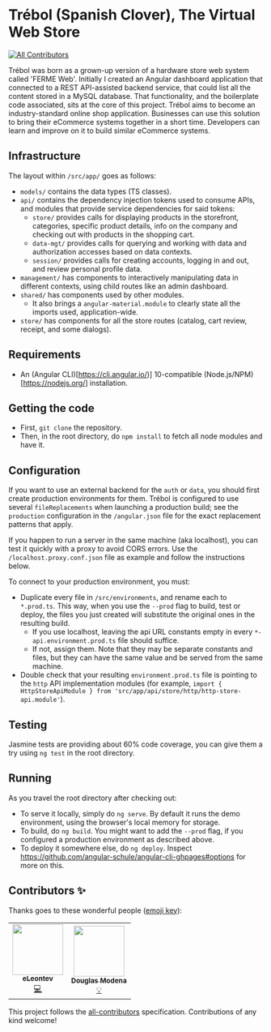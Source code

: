 # Trébol (Spanish Clover), The Virtual Web Store
<!-- ALL-CONTRIBUTORS-BADGE:START - Do not remove or modify this section -->
[![All Contributors](https://img.shields.io/badge/all_contributors-2-orange.svg?style=flat-square)](#contributors-)
<!-- ALL-CONTRIBUTORS-BADGE:END -->

Trébol was born as a grown-up version of a hardware store web system called 'FERME Web'. Initially I created an Angular dashboard application that connected to a REST API-assisted backend service, that could list all the content stored in a MySQL database.
That functionality, and the boilerplate code associated, sits at the core of this project.
Trébol aims to become an industry-standard online shop application. Businesses can use this solution to bring their eCommerce systems together in a short time. Developers can learn and improve on it to build similar eCommerce systems.

## Infrastructure

The layout within `/src/app/` goes as follows:
* `models/` contains the data types (TS classes).
* `api/` contains the dependency injection tokens used to consume APIs, and modules that provide service dependencies for said tokens:
  * `store/` provides calls for displaying products in the storefront, categories, specific product details, info on the company and checking out with products in the shopping cart.
  * `data-mgt/` provides calls for querying and working with data and authorization accesses based on data contexts.
  * `session/` provides calls for creating accounts, logging in and out, and review personal profile data.
* `management/` has components to interactively manipulating data in different contexts, using child routes like an admin dashboard.
* `shared/` has components used by other modules.
  * It also brings a `angular-material.module` to clearly state all the imports used, application-wide.
* `store/` has components for all the store routes (catalog, cart review, receipt, and some dialogs).

## Requirements

* An (Angular CLI)[https://cli.angular.io/)] 10-compatible (Node.js/NPM)[https://nodejs.org/] installation.

## Getting the code

* First, `git clone` the repository.
* Then, in the root directory, do `npm install` to fetch all node modules and have it.

## Configuration

If you want to use an external backend for the `auth` or `data`, you should first create production environments for them. Trébol is configured to use several `fileReplacements` when launching a production build; see the `production` configuration in the `/angular.json` file for the exact replacement patterns that apply.

If you happen to run a server in the same machine (aka localhost), you can test it quickly with a proxy to avoid CORS errors. Use the `/localhost.proxy.conf.json` file as example and follow the instructions below.

To connect to your production environment, you must:
* Duplicate every file in `/src/environments`, and rename each to `*.prod.ts`. This way, when you use the `--prod` flag to build, test or deploy, the files you just created will substitute the original ones in the resulting build.
  * If you use localhost, leaving the api URL constants empty in every `*-api.environment.prod.ts` file should suffice.
  * If not, assign them. Note that they may be separate constants and files, but they can have the same value and be served from the same machine.
* Double check that your resulting `environment.prod.ts` file is pointing to the `http` API implementation modules (for example, `import { HttpStoreApiModule } from 'src/app/api/store/http/http-store-api.module'`).

## Testing

Jasmine tests are providing about 60% code coverage, you can give them a try using `ng test` in the root directory.

## Running

As you travel the root directory after checking out:
* To serve it locally, simply do `ng serve`. By default it runs the demo environment, using the browser's local memory for storage.
* To build, do `ng build`. You might want to add the `--prod` flag, if you configured a production environment as described above.
* To deploy it somewhere else, do `ng deploy`. Inspect https://github.com/angular-schule/angular-cli-ghpages#options for more on this.

## Contributors ✨

Thanks goes to these wonderful people ([emoji key](https://allcontributors.org/docs/en/emoji-key)):

<!-- ALL-CONTRIBUTORS-LIST:START - Do not remove or modify this section -->
<!-- prettier-ignore-start -->
<!-- markdownlint-disable -->
<table>
  <tr>
    <td align="center"><a href="https://github.com/eLeontev"><img src="https://avatars1.githubusercontent.com/u/15786916?v=4" width="100px;" alt=""/><br /><sub><b>eLeontev</b></sub></a><br /><a href="https://github.com/bglamadrid/trebol-ng/commits?author=eLeontev" title="Code">💻</a></td>
    <td align="center"><a href="https://github.com/dmodena"><img src="https://avatars3.githubusercontent.com/u/11446011?v=4" width="100px;" alt=""/><br /><sub><b>Douglas Modena</b></sub></a><br /><a href="#example-dmodena" title="Examples">💡</a></td>
  </tr>
</table>

<!-- markdownlint-enable -->
<!-- prettier-ignore-end -->
<!-- ALL-CONTRIBUTORS-LIST:END -->

This project follows the [all-contributors](https://github.com/all-contributors/all-contributors) specification. Contributions of any kind welcome!
